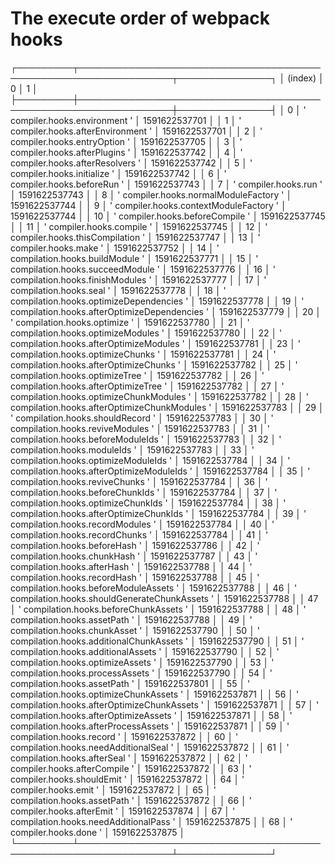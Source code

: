 # The execute order of webpack hooks 

┌─────────┬─────────────────────────────────────────────────────────────────┬───────────────┐
│ (index) │                                0                                │       1       │
├─────────┼─────────────────────────────────────────────────────────────────┼───────────────┤
│    0    │ '                compiler.hooks.environment                   ' │ 1591622537701 │
│    1    │ '                compiler.hooks.afterEnvironment              ' │ 1591622537701 │
│    2    │ '                compiler.hooks.entryOption                   ' │ 1591622537705 │
│    3    │ '                compiler.hooks.afterPlugins                  ' │ 1591622537742 │
│    4    │ '                compiler.hooks.afterResolvers                ' │ 1591622537742 │
│    5    │ '                compiler.hooks.initialize                    ' │ 1591622537742 │
│    6    │ '                compiler.hooks.beforeRun                     ' │ 1591622537743 │
│    7    │ '                compiler.hooks.run                           ' │ 1591622537743 │
│    8    │ '                compiler.hooks.normalModuleFactory           ' │ 1591622537744 │
│    9    │ '                compiler.hooks.contextModuleFactory          ' │ 1591622537744 │
│   10    │ '                compiler.hooks.beforeCompile                 ' │ 1591622537745 │
│   11    │ '                compiler.hooks.compile                       ' │ 1591622537745 │
│   12    │ '                compiler.hooks.thisCompilation               ' │ 1591622537747 │
│   13    │ '                compiler.hooks.make                          ' │ 1591622537752 │
│   14    │ '             compilation.hooks.buildModule                   ' │ 1591622537771 │
│   15    │ '             compilation.hooks.succeedModule                 ' │ 1591622537776 │
│   16    │ '             compilation.hooks.finishModules                 ' │ 1591622537777 │
│   17    │ '             compilation.hooks.seal                          ' │ 1591622537778 │
│   18    │ '             compilation.hooks.optimizeDependencies          ' │ 1591622537778 │
│   19    │ '             compilation.hooks.afterOptimizeDependencies     ' │ 1591622537779 │
│   20    │ '             compilation.hooks.optimize                      ' │ 1591622537780 │
│   21    │ '             compilation.hooks.optimizeModules               ' │ 1591622537780 │
│   22    │ '             compilation.hooks.afterOptimizeModules          ' │ 1591622537781 │
│   23    │ '             compilation.hooks.optimizeChunks                ' │ 1591622537781 │
│   24    │ '             compilation.hooks.afterOptimizeChunks           ' │ 1591622537782 │
│   25    │ '             compilation.hooks.optimizeTree                  ' │ 1591622537782 │
│   26    │ '             compilation.hooks.afterOptimizeTree             ' │ 1591622537782 │
│   27    │ '             compilation.hooks.optimizeChunkModules          ' │ 1591622537782 │
│   28    │ '             compilation.hooks.afterOptimizeChunkModules     ' │ 1591622537783 │
│   29    │ '             compilation.hooks.shouldRecord                  ' │ 1591622537783 │
│   30    │ '             compilation.hooks.reviveModules                 ' │ 1591622537783 │
│   31    │ '             compilation.hooks.beforeModuleIds               ' │ 1591622537783 │
│   32    │ '             compilation.hooks.moduleIds                     ' │ 1591622537783 │
│   33    │ '             compilation.hooks.optimizeModuleIds             ' │ 1591622537784 │
│   34    │ '             compilation.hooks.afterOptimizeModuleIds        ' │ 1591622537784 │
│   35    │ '             compilation.hooks.reviveChunks                  ' │ 1591622537784 │
│   36    │ '             compilation.hooks.beforeChunkIds                ' │ 1591622537784 │
│   37    │ '             compilation.hooks.optimizeChunkIds              ' │ 1591622537784 │
│   38    │ '             compilation.hooks.afterOptimizeChunkIds         ' │ 1591622537784 │
│   39    │ '             compilation.hooks.recordModules                 ' │ 1591622537784 │
│   40    │ '             compilation.hooks.recordChunks                  ' │ 1591622537784 │
│   41    │ '             compilation.hooks.beforeHash                    ' │ 1591622537786 │
│   42    │ '             compilation.hooks.chunkHash                     ' │ 1591622537787 │
│   43    │ '             compilation.hooks.afterHash                     ' │ 1591622537788 │
│   44    │ '             compilation.hooks.recordHash                    ' │ 1591622537788 │
│   45    │ '             compilation.hooks.beforeModuleAssets            ' │ 1591622537788 │
│   46    │ '             compilation.hooks.shouldGenerateChunkAssets     ' │ 1591622537788 │
│   47    │ '             compilation.hooks.beforeChunkAssets             ' │ 1591622537788 │
│   48    │ '             compilation.hooks.assetPath                     ' │ 1591622537788 │
│   49    │ '             compilation.hooks.chunkAsset                    ' │ 1591622537790 │
│   50    │ '             compilation.hooks.additionalChunkAssets         ' │ 1591622537790 │
│   51    │ '             compilation.hooks.additionalAssets              ' │ 1591622537790 │
│   52    │ '             compilation.hooks.optimizeAssets                ' │ 1591622537790 │
│   53    │ '             compilation.hooks.processAssets                 ' │ 1591622537790 │
│   54    │ '             compilation.hooks.assetPath                     ' │ 1591622537801 │
│   55    │ '             compilation.hooks.optimizeChunkAssets           ' │ 1591622537871 │
│   56    │ '             compilation.hooks.afterOptimizeChunkAssets      ' │ 1591622537871 │
│   57    │ '             compilation.hooks.afterOptimizeAssets           ' │ 1591622537871 │
│   58    │ '             compilation.hooks.afterProcessAssets            ' │ 1591622537871 │
│   59    │ '             compilation.hooks.record                        ' │ 1591622537872 │
│   60    │ '             compilation.hooks.needAdditionalSeal            ' │ 1591622537872 │
│   61    │ '             compilation.hooks.afterSeal                     ' │ 1591622537872 │
│   62    │ '                compiler.hooks.afterCompile                  ' │ 1591622537872 │
│   63    │ '                compiler.hooks.shouldEmit                    ' │ 1591622537872 │
│   64    │ '                compiler.hooks.emit                          ' │ 1591622537872 │
│   65    │ '             compilation.hooks.assetPath                     ' │ 1591622537872 │
│   66    │ '                compiler.hooks.afterEmit                     ' │ 1591622537874 │
│   67    │ '             compilation.hooks.needAdditionalPass            ' │ 1591622537875 │
│   68    │ '                compiler.hooks.done                          ' │ 1591622537875 │
└─────────┴─────────────────────────────────────────────────────────────────┴───────────────┘